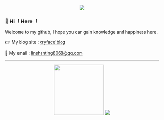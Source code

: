 <h1 align="center"><img src="https://readme-typing-svg.herokuapp.com?lines=%E4%BB%8A%E6%97%A5%E4%BA%8B%EF%BC%8C%E4%BB%8A%E6%97%A5%E6%AF%95;Forever+be+humble&center=true&size=27"></h1>

### 👋 Hi ！Here ！

Welcome to my github, I hope you can gain knowledge and happiness here.

👉 My blog site : [cryface'blog](https://blog.cryface.cn)

🤙 My email : linshanting8068@qq.com

------

<div align="center"> <img height="164px"  src="https://github-readme-stats.vercel.app/api?username=linmuhan&show_icons=true&theme=radical"/>
<img src="https://github-readme-stats.vercel.app/api/top-langs/?username=linmuhan&layout=compact&langs_count=6&show_icons=true&theme=radical" /> 
</div>

